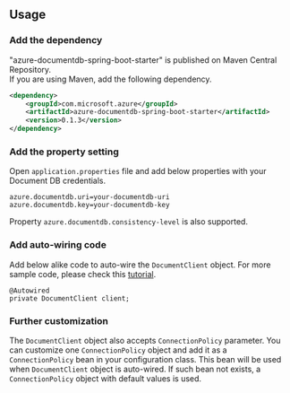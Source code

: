 ## Usage

### Add the dependency

"azure-documentdb-spring-boot-starter" is published on Maven Central Repository.  
If you are using Maven, add the following dependency.  

```xml
<dependency>
    <groupId>com.microsoft.azure</groupId>
    <artifactId>azure-documentdb-spring-boot-starter</artifactId>
    <version>0.1.3</version>
</dependency>
```

### Add the property setting

Open `application.properties` file and add below properties with your Document DB credentials.

```
azure.documentdb.uri=your-documentdb-uri
azure.documentdb.key=your-documentdb-key
```

Property `azure.documentdb.consistency-level` is also supported.

### Add auto-wiring code

Add below alike code to auto-wire the `DocumentClient` object. For more sample code, please check this [tutorial](https://docs.microsoft.com/en-us/azure/cosmos-db/documentdb-java-application).

```
@Autowired
private DocumentClient client;
```

### Further customization

The `DocumentClient` object also accepts `ConnectionPolicy` parameter. You can customize one `ConnectionPolicy` object and add it as a `ConnectionPolicy` bean in your configuration class. This bean will be used when `DocumentClient` object is auto-wired. If such bean not exists, a `ConnectionPolicy` object with default values is used.



